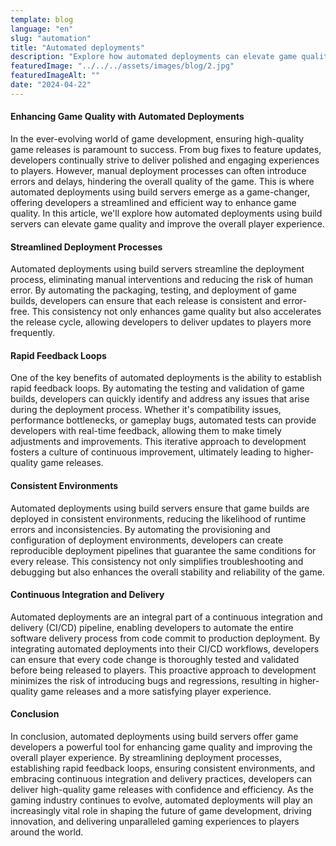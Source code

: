 ```yaml
---
template: blog
language: "en"
slug: "automation"
title: "Automated deployments"
description: "Explore how automated deployments can elevate game quality."
featuredImage: "../../../assets/images/blog/2.jpg"
featuredImageAlt: ""
date: "2024-04-22"
---
```


#### Enhancing Game Quality with Automated Deployments

In the ever-evolving world of game development, ensuring high-quality game releases is paramount to success. From bug fixes to feature updates, developers continually strive to deliver polished and engaging experiences to players. However, manual deployment processes can often introduce errors and delays, hindering the overall quality of the game. This is where automated deployments using build servers emerge as a game-changer, offering developers a streamlined and efficient way to enhance game quality. In this article, we'll explore how automated deployments using build servers can elevate game quality and improve the overall player experience.

#### Streamlined Deployment Processes

Automated deployments using build servers streamline the deployment process, eliminating manual interventions and reducing the risk of human error. By automating the packaging, testing, and deployment of game builds, developers can ensure that each release is consistent and error-free. This consistency not only enhances game quality but also accelerates the release cycle, allowing developers to deliver updates to players more frequently.

#### Rapid Feedback Loops

One of the key benefits of automated deployments is the ability to establish rapid feedback loops. By automating the testing and validation of game builds, developers can quickly identify and address any issues that arise during the deployment process. Whether it's compatibility issues, performance bottlenecks, or gameplay bugs, automated tests can provide developers with real-time feedback, allowing them to make timely adjustments and improvements. This iterative approach to development fosters a culture of continuous improvement, ultimately leading to higher-quality game releases.

#### Consistent Environments

Automated deployments using build servers ensure that game builds are deployed in consistent environments, reducing the likelihood of runtime errors and inconsistencies. By automating the provisioning and configuration of deployment environments, developers can create reproducible deployment pipelines that guarantee the same conditions for every release. This consistency not only simplifies troubleshooting and debugging but also enhances the overall stability and reliability of the game.

#### Continuous Integration and Delivery

Automated deployments are an integral part of a continuous integration and delivery (CI/CD) pipeline, enabling developers to automate the entire software delivery process from code commit to production deployment. By integrating automated deployments into their CI/CD workflows, developers can ensure that every code change is thoroughly tested and validated before being released to players. This proactive approach to development minimizes the risk of introducing bugs and regressions, resulting in higher-quality game releases and a more satisfying player experience.

#### Conclusion

In conclusion, automated deployments using build servers offer game developers a powerful tool for enhancing game quality and improving the overall player experience. By streamlining deployment processes, establishing rapid feedback loops, ensuring consistent environments, and embracing continuous integration and delivery practices, developers can deliver high-quality game releases with confidence and efficiency. As the gaming industry continues to evolve, automated deployments will play an increasingly vital role in shaping the future of game development, driving innovation, and delivering unparalleled gaming experiences to players around the world.